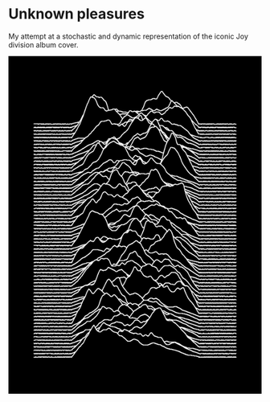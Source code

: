 # Unknown pleasures

My attempt at a stochastic and dynamic representation of the iconic Joy division album cover.

![](https://github.com/timfrietas/processing/blob/master/unknown_pleasures/unknown_pleasures.gif)

